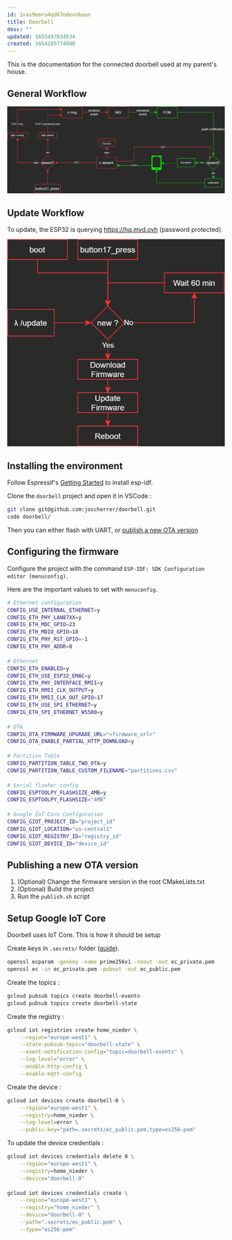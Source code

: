 ```yaml
---
id: 1vas9emru4qd67ndevnbaun
title: Doorbell
desc: ""
updated: 1655497834534
created: 1654185774400
---
```


This is the documentation for the connected doorbell used at my parent's house.

## General Workflow

![doorbell-workflow](/assets/doorbell.png)

## Update Workflow

To update, the ESP32 is querying https://hq.mvd.ovh (password protected).

![doorbell-update](/assets/doorbell_update.png)

## Installing the environment

Follow Espressif's [Getting Started](https://docs.espressif.com/projects/esp-idf/en/latest/esp32/get-started/index.html) to install esp-idf.

Clone the `doorbell` project and open it in VSCode :

```bash
git clone git@github.com:joscherrer/doorbell.git
code doorbell/
```

Then you can either flash with UART, or [publish a new OTA version](#publishing-a-new-ota-version)

## Configuring the firmware

Configure the project with the command `ESP-IDF: SDK Configuration editor (menuconfig)`.

Here are the important values to set with `menuconfig`.

```bash
# Ethernet configuration
CONFIG_USE_INTERNAL_ETHERNET=y
CONFIG_ETH_PHY_LAN87XX=y
CONFIG_ETH_MDC_GPIO=23
CONFIG_ETH_MDIO_GPIO=18
CONFIG_ETH_PHY_RST_GPIO=-1
CONFIG_ETH_PHY_ADDR=0

# Ethernet
CONFIG_ETH_ENABLED=y
CONFIG_ETH_USE_ESP32_EMAC=y
CONFIG_ETH_PHY_INTERFACE_RMII=y
CONFIG_ETH_RMII_CLK_OUTPUT=y
CONFIG_ETH_RMII_CLK_OUT_GPIO=17
CONFIG_ETH_USE_SPI_ETHERNET=y
CONFIG_ETH_SPI_ETHERNET_W5500=y

# OTA
CONFIG_OTA_FIRMWARE_UPGRADE_URL="<firmware_url>"
CONFIG_OTA_ENABLE_PARTIAL_HTTP_DOWNLOAD=y

# Partition Table
CONFIG_PARTITION_TABLE_TWO_OTA=y
CONFIG_PARTITION_TABLE_CUSTOM_FILENAME="partitions.csv"

# Serial flasher config
CONFIG_ESPTOOLPY_FLASHSIZE_4MB=y
CONFIG_ESPTOOLPY_FLASHSIZE="4MB"

# Google IoT Core Configuration
CONFIG_GIOT_PROJECT_ID="project_id"
CONFIG_GIOT_LOCATION="us-central1"
CONFIG_GIOT_REGISTRY_ID="registry_id"
CONFIG_GIOT_DEVICE_ID="device_id"
```

## Publishing a new OTA version

1. (Optional) Change the firmware version in the root CMakeLists.txt
2. (Optional) Build the project
3. Run the `publish.sh` script

## Setup Google IoT Core

Doorbell uses IoT Core. This is how it should be setup

Create keys in `.secrets/` folder ([guide](https://cloud.google.com/iot/docs/how-tos/credentials/keys#generating_an_elliptic_curve_keys)).

```bash
openssl ecparam -genkey -name prime256v1 -noout -out ec_private.pem
openssl ec -in ec_private.pem -pubout -out ec_public.pem
```

Create the topics :

```bash
gcloud pubsub topics create doorbell-events
gcloud pubsub topics create doorbell-state
```

Create the registry :

```bash
gcloud iot registries create home_nieder \
    --region="europe-west1" \
    --state-pubsub-topic="doorbell-state" \
    --event-notification-config="topic=doorbell-events" \
    --log-level="error" \
    --enable-http-config \
    --enable-mqtt-config
```

Create the device :

```bash
gcloud iot devices create doorbell-0 \
    --region="europe-west1" \
    --registry=home_nieder \
    --log-level=error \
    --public-key="path=.secrets/ec_public.pem,type=es256-pem"
```

To update the device credentials :

```bash
gcloud iot devices credentials delete 0 \
    --region="europe-west1" \
    --registry=home_nieder \
    --device="doorbell-0"

gcloud iot devices credentials create \
    --region="europe-west1" \
    --registry="home_nieder" \
    --device="doorbell-0" \
    --path=".secrets/ec_public.pem" \
    --type="es256-pem"
```
